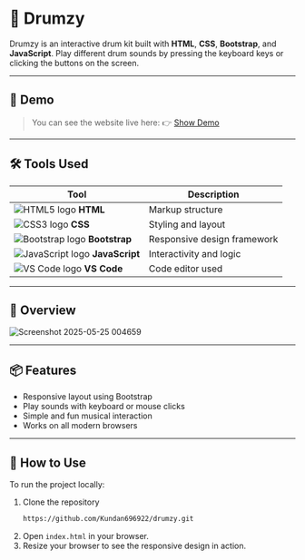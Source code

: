# 🥁 Drumzy

Drumzy is an interactive drum kit built with **HTML**, **CSS**, **Bootstrap**, and **JavaScript**. Play different drum sounds by pressing the keyboard keys or clicking the buttons on the screen.


---

## 🚀 Demo 

> You can see the website live here: 👉 [Show Demo](https://drumzy.netlify.app/)

---

## 🛠️ Tools Used

| Tool           | Description           |
|----------------|-----------------------|
| ![HTML5 logo](https://img.icons8.com/color/24/html-5.png) **HTML** | Markup structure |
| ![CSS3 logo](https://img.icons8.com/color/24/css3.png) **CSS**   | Styling and layout |
| ![Bootstrap logo](https://img.icons8.com/color/24/bootstrap.png) **Bootstrap** | Responsive design framework |
| ![JavaScript logo](https://img.icons8.com/color/24/javascript--v1.png) **JavaScript** | Interactivity and logic |
| ![VS Code logo](https://img.icons8.com/color/24/visual-studio-code-2019.png) **VS Code** | Code editor used |

---

## 📸 Overview

![Screenshot 2025-05-25 004659](https://github.com/user-attachments/assets/feff1a67-7d5d-487c-9964-f4705e618c64)

---

## 📦 Features

- Responsive layout using Bootstrap
- Play sounds with keyboard or mouse clicks
- Simple and fun musical interaction
- Works on all modern browsers

---

## 🚀 How to Use

To run the project locally:

1. Clone the repository
   ```bash
   https://github.com/Kundan696922/drumzy.git
2. Open `index.html` in your browser.
3. Resize your browser to see the responsive design in action.
